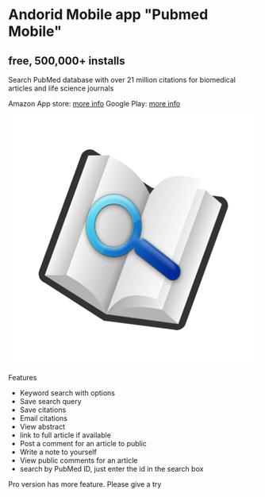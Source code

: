 # Andorid Mobile app "Pubmed Mobile"

## free, 500,000+ installs

Search PubMed database with over 21 million citations for biomedical articles and life science journals

Amazon App store: [more info](https://www.amazon.com/Web-Solutions-PubMed-Mobile/dp/B004T6HAFY/ref=sr_1_1?crid=EVAMOYJHKIZP&keywords=pubmed+mobile&qid=1576250568&s=mobile-apps&sprefix=pubm%2Caps%2C146&sr=1-1)
Google Play: [more info](https://play.google.com/store/apps/details?id=com.bim.pubmed)

![alt text](https://github.com/hongpingliang/mobile_app_pubmed_mobile/blob/master/icon.png?raw=true "PubMed Mobile")


Features
* Keyword search with options
* Save search query
* Save citations
* Email citations
* View abstract
* link to full article if available
* Post a comment for an article to public
* Write a note to yourself
* View public comments for an article
* search by PubMed ID, just enter the id in the search box

Pro version has more feature. Please give a try
